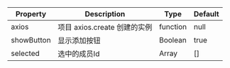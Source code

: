 | Property       | Description                  | Type          | Default |
| -------------- | ---------------------------- | ------------- | ------- |
| axios          | 项目 axios.create 创建的实例 | function      | null    |
| showButton | 显示添加按钮                      | Boolean | true    |
| selected       | 选中的成员Id                     | Array       | []   |